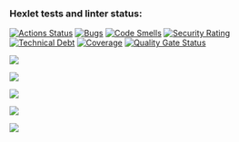 ### Hexlet tests and linter status:
[![Actions Status](https://github.com/gambit328/java-project-71/actions/workflows/hexlet-check.yml/badge.svg)](https://github.com/gambit328/java-project-71/actions) [![Bugs](https://sonarcloud.io/api/project_badges/measure?project=gambit328_java-project-71&metric=bugs)](https://sonarcloud.io/summary/new_code?id=gambit328_java-project-71) [![Code Smells](https://sonarcloud.io/api/project_badges/measure?project=gambit328_java-project-71&metric=code_smells)](https://sonarcloud.io/summary/new_code?id=gambit328_java-project-71) [![Security Rating](https://sonarcloud.io/api/project_badges/measure?project=gambit328_java-project-71&metric=security_rating)](https://sonarcloud.io/summary/new_code?id=gambit328_java-project-71) [![Technical Debt](https://sonarcloud.io/api/project_badges/measure?project=gambit328_java-project-71&metric=sqale_index)](https://sonarcloud.io/summary/new_code?id=gambit328_java-project-71)
[![Coverage](https://sonarcloud.io/api/project_badges/measure?project=gambit328_java-project-71&metric=coverage)](https://sonarcloud.io/summary/new_code?id=gambit328_java-project-71)
[![Quality Gate Status](https://sonarcloud.io/api/project_badges/measure?project=gambit328_java-project-71&metric=alert_status)](https://sonarcloud.io/summary/new_code?id=gambit328_java-project-71)

<a href="https://asciinema.org/a/lHWAOmJTzrFyU1zKo1YHtVVfr" target="_blank"><img src="https://asciinema.org/a/lHWAOmJTzrFyU1zKo1YHtVVfr.svg" /></a>

<a href="https://asciinema.org/a/eu6ts7dDIkjycuNrvASagLvLW" target="_blank"><img src="https://asciinema.org/a/eu6ts7dDIkjycuNrvASagLvLW.svg" /></a>

<a href="https://asciinema.org/a/NgXuc19dl75muYxsos5VTyRtq" target="_blank"><img src="https://asciinema.org/a/NgXuc19dl75muYxsos5VTyRtq.svg" /></a>

<a href="https://asciinema.org/a/mN7pLFUwwHSXEyqCMTilGGsJZ" target="_blank"><img src="https://asciinema.org/a/mN7pLFUwwHSXEyqCMTilGGsJZ.svg" /></a>

<a href="https://asciinema.org/a/4jo6C0wsTgN5m1wf9RtHZtS01" target="_blank"><img src="https://asciinema.org/a/4jo6C0wsTgN5m1wf9RtHZtS01.svg" /></a>
